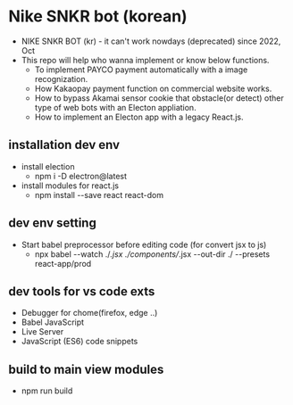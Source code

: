 # Nike SNKR bot (korean)
* NIKE SNKR BOT (kr) - it can't work nowdays (deprecated) since 2022, Oct
* This repo will help who wanna implement or know below functions.
  * To implement PAYCO payment automatically with a image recognization.
  * How Kakaopay payment function on commercial website works.
  * How to bypass Akamai sensor cookie that obstacle(or detect) other type of web bots with an Electon appliation.
  * How to implement an Electon app with a legacy React.js.
  

## installation dev env
+ install election 
  + npm i -D electron@latest
+ install modules for react.js
  + npm install --save react react-dom

## dev env setting
+ Start babel preprocessor before editing code (for convert jsx to js)
  + npx babel --watch ./*.jsx ./components/*.jsx --out-dir ./ --presets react-app/prod

## dev tools for vs code exts
+ Debugger for chome(firefox, edge ..)
+ Babel JavaScript
+ Live Server
+ JavaScript (ES6) code snippets

## build to main view modules
+ npm run build
